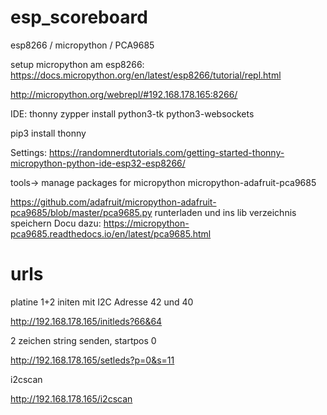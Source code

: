# esp_scoreboard
esp8266 / micropython / PCA9685

setup micropython am esp8266:
https://docs.micropython.org/en/latest/esp8266/tutorial/repl.html


http://micropython.org/webrepl/#192.168.178.165:8266/

IDE: thonny
zypper install python3-tk python3-websockets

pip3 install thonny

Settings:
https://randomnerdtutorials.com/getting-started-thonny-micropython-python-ide-esp32-esp8266/

tools-> manage packages for micropython
 micropython-adafruit-pca9685 

https://github.com/adafruit/micropython-adafruit-pca9685/blob/master/pca9685.py
runterladen und ins lib verzeichnis speichern
Docu dazu: https://micropython-pca9685.readthedocs.io/en/latest/pca9685.html

# urls

platine 1+2 initen mit I2C Adresse 42 und 40

http://192.168.178.165/initleds?66&64

2 zeichen string senden, startpos 0

http://192.168.178.165/setleds?p=0&s=11

i2cscan

http://192.168.178.165/i2cscan
